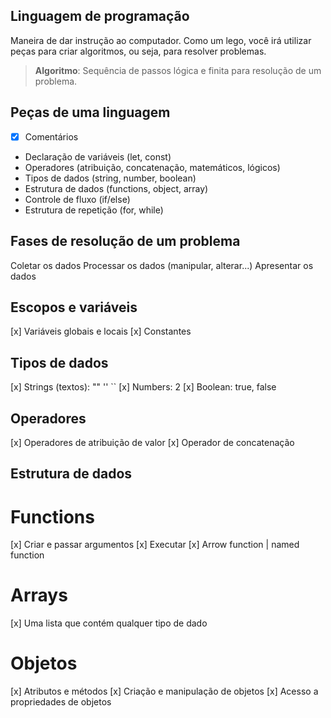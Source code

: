 ## Linguagem de programação

Maneira de dar instrução ao computador.
Como um lego, você irá utilizar peças para criar algoritmos, ou seja, para resolver problemas.

> **Algoritmo**: Sequência de passos lógica e finita para resolução de um problema.

## Peças de uma linguagem

- [x] Comentários
- Declaração de variáveis (let, const)
- Operadores (atribuição, concatenação, matemáticos, lógicos)
- Tipos de dados (string, number, boolean)
- Estrutura de dados (functions, object, array)
- Controle de fluxo (if/else)
- Estrutura de repetição (for, while)

## Fases de resolução de um problema

Coletar os dados
Processar os dados (manipular, alterar...)
Apresentar os dados

## Escopos e variáveis

[x] Variáveis globais e locais
[x] Constantes

## Tipos de dados

[x] Strings (textos): "" '' ``
[x] Numbers: 2
[x] Boolean: true, false

## Operadores

[x] Operadores de atribuição de valor
[x] Operador de concatenação

## Estrutura de dados

# Functions

[x] Criar e passar argumentos
[x] Executar
[x] Arrow function | named function

# Arrays

[x] Uma lista que contém qualquer tipo de dado

# Objetos

[x] Atributos e métodos
[x] Criação e manipulação de objetos
[x] Acesso a propriedades de objetos
